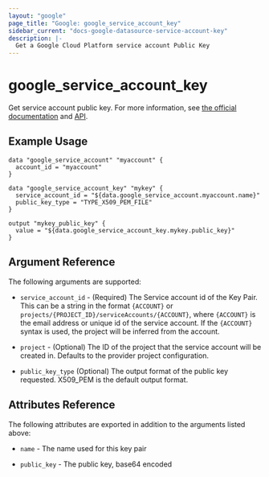 ```yaml
---
layout: "google"
page_title: "Google: google_service_account_key"
sidebar_current: "docs-google-datasource-service-account-key"
description: |-
  Get a Google Cloud Platform service account Public Key
---
```


# google\_service\_account\_key

Get service account public key. For more information, see [the official documentation](https://cloud.google.com/iam/docs/creating-managing-service-account-keys) and [API](https://cloud.google.com/iam/reference/rest/v1/projects.serviceAccounts.keys/get).


## Example Usage

```hcl
data "google_service_account" "myaccount" {
  account_id = "myaccount"
}

data "google_service_account_key" "mykey" {
  service_account_id = "${data.google_service_account.myaccount.name}"
  public_key_type = "TYPE_X509_PEM_FILE"
}

output "mykey_public_key" {
  value = "${data.google_service_account_key.mykey.public_key}"
}
```

## Argument Reference

The following arguments are supported:

* `service_account_id` - (Required) The Service account id of the Key Pair. This can be a string in the format
`{ACCOUNT}` or `projects/{PROJECT_ID}/serviceAccounts/{ACCOUNT}`, where `{ACCOUNT}` is the email address or
unique id of the service account. If the `{ACCOUNT}` syntax is used, the project will be inferred from the account.

* `project` - (Optional) The ID of the project that the service account will be created in.
    Defaults to the provider project configuration.

* `public_key_type` (Optional) The output format of the public key requested. X509_PEM is the default output format.

## Attributes Reference

The following attributes are exported in addition to the arguments listed above:

* `name` - The name used for this key pair

* `public_key` - The public key, base64 encoded
